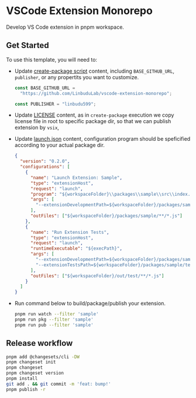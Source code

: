 # VSCode Extension Monorepo

Develop VS Code extension in pnpm workspace.

## Get Started

To use this template, you will need to:

- Update [create-package script](scripts/create-package.ts) content, including `BASE_GITHUB_URL`, `publisher`, or any propertits you want to customize.

  ```typescript
  const BASE_GITHUB_URL =
    "https://github.com/LinbuduLab/vscode-extension-monorepo";

  const PUBLISHER = "linbudu599";
  ```

- Update [LICENSE](LICENSE) content, as in `create-package` execution we copy license file in root to specific package dir, so that we can publish extension by `vsix`,
- Update [launch.json](.vscode/launch.json) content, configuration program should be speficified according to your actual package dir.

  ```json
  {
    "version": "0.2.0",
    "configurations": [
      {
        "name": "Launch Extension: Sample",
        "type": "extensionHost",
        "request": "launch",
        "program": "${workspaceFolder}\\packages\\sample\\src\\index.js",
        "args": [
          "--extensionDevelopmentPath=${workspaceFolder}/packages/sample"
        ],
        "outFiles": ["${workspaceFolder}/packages/sample/**/*.js"]
      },
      {
        "name": "Run Extension Tests",
        "type": "extensionHost",
        "request": "launch",
        "runtimeExecutable": "${execPath}",
        "args": [
          "--extensionDevelopmentPath=${workspaceFolder}/packages/sample",
          "--extensionTestsPath=${workspaceFolder}/packages/sample/test/suite/index"
        ],
        "outFiles": ["${workspaceFolder}/out/test/**/*.js"]
      }
    ]
  }
  ```

- Run command below to build/package/publish your extension.

  ```bash
  pnpm run watch --filter 'sample'
  pnpm run pkg --filter 'sample'
  pnpm run pub --filter 'sample'
  ```

## Release workflow

```bash
pnpm add @changesets/cli -DW
pnpm changeset init
pnpm changeset
pnpm changeset version
pnpm install
git add . && git commit -m 'feat: bump!'
pnpm publish -r
```
